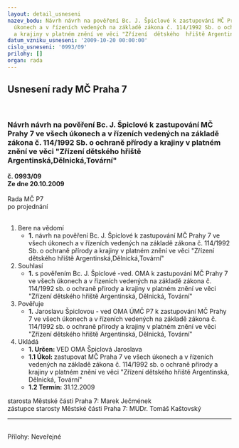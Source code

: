 ```yaml
---
layout: detail_usneseni
nazev_bodu: Návrh návrh na pověření Bc. J. Špiclové k zastupování MČ Prahy 7 ve všech
  úkonech a v řízeních vedených na základě zákona č. 114/1992 Sb. o ochraně přírody
  a krajiny v platném znění ve věci "Zřízení  dětského  hřiště Argentinská,Dělnická,Tovární"
datum_vzniku_usneseni: '2009-10-20 00:00:00'
cislo_usneseni: '0993/09'
prilohy: []
organ: rada
---
```

<div id="ucUsn_pList" class="usn">
	<span><h2>Usnesení rady MČ Praha 7 </h2>
<br></span><div class="standBody">
<span><h3>Návrh návrh na pověření Bc. J. Špiclové k zastupování MČ Prahy 7 ve všech úkonech a v řízeních vedených na základě zákona č. 114/1992 Sb. o ochraně přírody a krajiny v platném znění ve věci "Zřízení  dětského  hřiště Argentinská,Dělnická,Tovární"</h3></span><div class="center">
		<strong>č. 0993/09</strong><br>
	</div>
<div class="center">
		<strong>Ze dne 20.10.2009</strong><br><br>
	</div>Rada MČ P7<br> po projednání<br><br><ol>
<li>Bere na vědomí<ul><li>
<strong>1.</strong> návrh na pověření Bc. J. Špiclové k zastupování MČ Prahy 7 ve všech úkonech a v řízeních vedených na základě zákona č. 114/1992 Sb. o ochraně přírody a krajiny v platném znění ve věci "Zřízení  dětského  hřiště Argentinská,Dělnická,Tovární"  </li></ul>
</li>
<li>Souhlasí<ul><li>
<strong>1.</strong> s pověřením Bc. J. Špiclové  -ved. OMA k zastupování MČ Prahy 7 ve všech úkonech a  v řízeních vedených na základě zákona č. 114/1992 sb. o ochraně přírody a krajiny v platném znění ve věci "Zřízení  dětského  hřiště Argentinská, Dělnická, Tovární"  </li></ul>
</li>
<li>Pověřuje<ul><li>
<strong>1.</strong> Jaroslavu Špiclovou - ved OMA ÚMČ P7 k zastupování MČ Prahy 7 ve všech úkonech a  v řízeních vedených na základě zákona č. 114/1992 sb. o ochraně přírody a krajiny v platném znění ve věci "Zřízení  dětského  hřiště Argentinská, Dělnická, Tovární"     </li></ul>
</li>
<li>Ukládá<ul>
<li>
<strong>1. Určen: </strong>VED OMA Špiclová Jaroslava</li>
<li>
<strong>1.1 Úkol: </strong>zastupovat MČ Praha 7 ve všech úkonech a  v řízeních vedených na základě zákona č. 114/1992 sb. o ochraně přírody a krajiny v platném znění ve věci "Zřízení  dětského  hřiště Argentinská, Dělnická, Tovární"   </li>
<li>
<strong>1.2 Termín: </strong>31.12.2009</li>
</ul>
</li>
</ol>starosta Městské části Praha 7: Marek Ječmének<br>zástupce starosty Městské části Praha 7: MUDr. Tomáš Kaštovský <hr>
<br>Přílohy: Neveřejné</div>
</div>